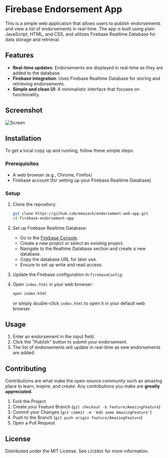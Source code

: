 # Firebase Endorsement App

This is a simple web application that allows users to publish endorsements and view a list of endorsements in real-time. The app is built using plain JavaScript, HTML, and CSS, and utilizes Firebase Realtime Database for data storage and retrieval.

## Features

- **Real-time updates**: Endorsements are displayed in real-time as they are added to the database.
- **Firebase integration**: Uses Firebase Realtime Database for storing and retrieving endorsements.
- **Simple and clean UI**: A minimalistic interface that focuses on functionality.

## Screenshot

![Screen](https://github.com/user-attachments/assets/54b6224f-5609-46a2-94b7-96c48aa472ea)

## Installation

To get a local copy up and running, follow these simple steps:

### Prerequisites

- A web browser (e.g., Chrome, Firefox)
- Firebase account (for setting up your Firebase Realtime Database)

### Setup

1. Clone the repository:
    ```sh
    git clone https://github.com/emazack/endorsement-web-app.git
    cd firebase-endorsement-app
    ```

2. Set up Firebase Realtime Database:
   - Go to the [Firebase Console](https://console.firebase.google.com/).
   - Create a new project or select an existing project.
   - Navigate to the Realtime Database section and create a new database.
   - Copy the database URL for later use.
   - Ensure to set up write and read access.

3. Update the Firebase configuration in `firebaseConfig`:

4. Open `index.html` in your web browser:
    ```sh
    open index.html
    ```
   or simply double-click `index.html` to open it in your default web browser.

## Usage

1. Enter an endorsement in the input field.
2. Click the "Publish" button to submit your endorsement.
3. The list of endorsements will update in real-time as new endorsements are added.

## Contributing

Contributions are what make the open-source community such an amazing place to learn, inspire, and create. Any contributions you make are **greatly appreciated**.

1. Fork the Project
2. Create your Feature Branch (`git checkout -b feature/AmazingFeature`)
3. Commit your Changes (`git commit -m 'Add some AmazingFeature'`)
4. Push to the Branch (`git push origin feature/AmazingFeature`)
5. Open a Pull Request

## License

Distributed under the MIT License. See `LICENSE` for more information.
